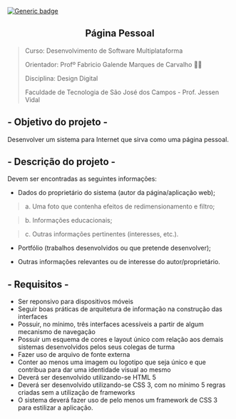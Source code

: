[![Generic badge](https://img.shields.io/badge/STATUS%20DO%20PROJETO-EM%20DESENVOLVIMENTO-yellow)](https://shields.io/)

<h2 text align="center"> Página Pessoal</h2>
 
> Curso: Desenvolvimento de Software Multiplataforma
> 
> Orientador: Profº Fabricio Galende Marques de Carvalho 👨‍🏫
> 
> Disciplina: Design Digital
> 
> Faculdade de Tecnologia de São José dos Campos - Prof. Jessen Vidal 

## - Objetivo do projeto - 

Desenvolver um sistema para Internet que sirva como uma página pessoal.

## - Descrição do projeto -  

Devem ser encontradas as seguintes informações:

- Dados do proprietário do sistema (autor da página/aplicação web); 

> a. Uma foto que contenha efeitos de redimensionamento e filtro; 

> b. Informações educacionais;

>  c. Outras informações pertinentes (interesses, etc.). 

- Portfólio (trabalhos desenvolvidos ou que pretende desenvolver); 

- Outras informações relevantes ou de interesse do autor/proprietário. 

## - Requisitos -

- Ser reponsivo para dispositivos móveis
- Seguir boas práticas de arquitetura de informação na construção das interfaces
- Possuir, no mínimo, três interfaces acessíveis a partir de algum mecanismo de navegação 
- Possuir um esquema de cores e layout único com relação aos demais sistemas desenvolvidos pelos seus colegas de turma
- Fazer uso de arquivo de fonte externa
- Conter ao menos uma imagem ou logotipo que seja único e que contribua para dar uma identidade visual ao mesmo 
- Deverá ser desenvolvido utilizando-se HTML 5
- Deverá ser desenvolvido utilizando-se CSS 3, com no mínimo 5 regras criadas sem a utilização de frameworks
- O sistema deverá fazer uso de pelo menos um framework de CSS 3 para estilizar a aplicação. 
